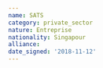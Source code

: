 ```yaml
---
name: SATS
category: private_sector
nature: Entreprise
nationality: Singapour
alliance: 
date_signed: '2018-11-12'
---
```

    